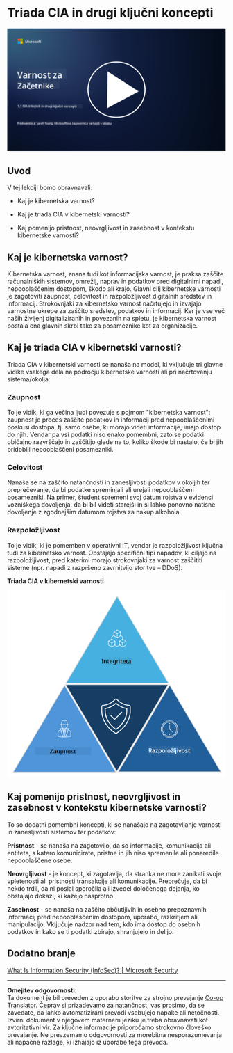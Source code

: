 <!--
CO_OP_TRANSLATOR_METADATA:
{
  "original_hash": "16a76f9fa372fb63cffb6d76b855f023",
  "translation_date": "2025-09-04T01:12:58+00:00",
  "source_file": "1.1 The CIA triad and other key concepts.md",
  "language_code": "sl"
}
-->
# Triada CIA in drugi ključni koncepti

[![Oglejte si video](../../translated_images/1-1_placeholder.5743591289ea76087b78301a315f244c665d5266d895538c9d1a52b1f0d08603.sl.png)](https://learn-video.azurefd.net/vod/player?id=d4c2f633-fa6a-4a3d-8d41-7a1d71189832)

## Uvod

V tej lekciji bomo obravnavali:

 - Kaj je kibernetska varnost?
   
 
 - Kaj je triada CIA v kibernetski varnosti?

   

 - Kaj pomenijo pristnost, neovrgljivost in zasebnost v kontekstu kibernetske varnosti?

## Kaj je kibernetska varnost?

Kibernetska varnost, znana tudi kot informacijska varnost, je praksa zaščite računalniških sistemov, omrežij, naprav in podatkov pred digitalnimi napadi, nepooblaščenim dostopom, škodo ali krajo. Glavni cilj kibernetske varnosti je zagotoviti zaupnost, celovitost in razpoložljivost digitalnih sredstev in informacij. Strokovnjaki za kibernetsko varnost načrtujejo in izvajajo varnostne ukrepe za zaščito sredstev, podatkov in informacij. Ker je vse več naših življenj digitaliziranih in povezanih na spletu, je kibernetska varnost postala ena glavnih skrbi tako za posameznike kot za organizacije.

## Kaj je triada CIA v kibernetski varnosti?

Triada CIA v kibernetski varnosti se nanaša na model, ki vključuje tri glavne vidike vsakega dela na področju kibernetske varnosti ali pri načrtovanju sistema/okolja:

### Zaupnost

To je vidik, ki ga večina ljudi povezuje s pojmom "kibernetska varnost": zaupnost je proces zaščite podatkov in informacij pred nepooblaščenimi poskusi dostopa, tj. samo osebe, ki morajo videti informacije, imajo dostop do njih. Vendar pa vsi podatki niso enako pomembni, zato se podatki običajno razvrščajo in zaščitijo glede na to, koliko škode bi nastalo, če bi jih pridobili nepooblaščeni posamezniki.

### Celovitost

Nanaša se na zaščito natančnosti in zanesljivosti podatkov v okoljih ter preprečevanje, da bi podatke spreminjali ali urejali nepooblaščeni posamezniki. Na primer, študent spremeni svoj datum rojstva v evidenci vozniškega dovoljenja, da bi bil videti starejši in si lahko ponovno natisne dovoljenje z zgodnejšim datumom rojstva za nakup alkohola.

### Razpoložljivost

To je vidik, ki je pomemben v operativni IT, vendar je razpoložljivost ključna tudi za kibernetsko varnost. Obstajajo specifični tipi napadov, ki ciljajo na razpoložljivost, pred katerimi morajo strokovnjaki za varnost zaščititi sisteme (npr. napadi z razpršeno zavrnitvijo storitve – DDoS).

**Triada CIA v kibernetski varnosti**

![image](../../translated_images/ciatriad.0cf01e809b3845866bec11e829aac615e19a7b2a2897a4aafeb8000955a3f4b5.sl.png)

## Kaj pomenijo pristnost, neovrgljivost in zasebnost v kontekstu kibernetske varnosti?

To so dodatni pomembni koncepti, ki se nanašajo na zagotavljanje varnosti in zanesljivosti sistemov ter podatkov:

**Pristnost** - se nanaša na zagotovilo, da so informacije, komunikacija ali entiteta, s katero komunicirate, pristne in jih niso spremenile ali ponaredile nepooblaščene osebe.

**Neovrgljivost** - je koncept, ki zagotavlja, da stranka ne more zanikati svoje vpletenosti ali pristnosti transakcije ali komunikacije. Preprečuje, da bi nekdo trdil, da ni poslal sporočila ali izvedel določenega dejanja, ko obstajajo dokazi, ki kažejo nasprotno.

**Zasebnost** - se nanaša na zaščito občutljivih in osebno prepoznavnih informacij pred nepooblaščenim dostopom, uporabo, razkritjem ali manipulacijo. Vključuje nadzor nad tem, kdo ima dostop do osebnih podatkov in kako se ti podatki zbirajo, shranjujejo in delijo.

## Dodatno branje

[What Is Information Security (InfoSec)? | Microsoft Security](https://www.microsoft.com/security/business/security-101/what-is-information-security-infosec#:~:text=Three%20pillars%20of%20information%20security%3A%20the%20CIA%20triad,as%20guiding%20principles%20for%20implementing%20an%20InfoSec%20plan.)

---

**Omejitev odgovornosti**:  
Ta dokument je bil preveden z uporabo storitve za strojno prevajanje [Co-op Translator](https://github.com/Azure/co-op-translator). Čeprav si prizadevamo za natančnost, vas prosimo, da se zavedate, da lahko avtomatizirani prevodi vsebujejo napake ali netočnosti. Izvirni dokument v njegovem maternem jeziku je treba obravnavati kot avtoritativni vir. Za ključne informacije priporočamo strokovno človeško prevajanje. Ne prevzemamo odgovornosti za morebitna nesporazumevanja ali napačne razlage, ki izhajajo iz uporabe tega prevoda.